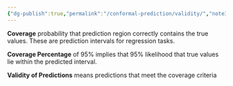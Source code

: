 ```yaml
---
{"dg-publish":true,"permalink":"/conformal-prediction/validity/","noteIcon":""}
---
```


**Coverage** probability that prediction region correctly contains the true values. These are prediction intervals for regression tasks.

**Coverage Percentage** of 95% implies that 95% likelihood that true values lie within the predicted interval.

**Validity of Predictions** means predictions that meet the coverage criteria